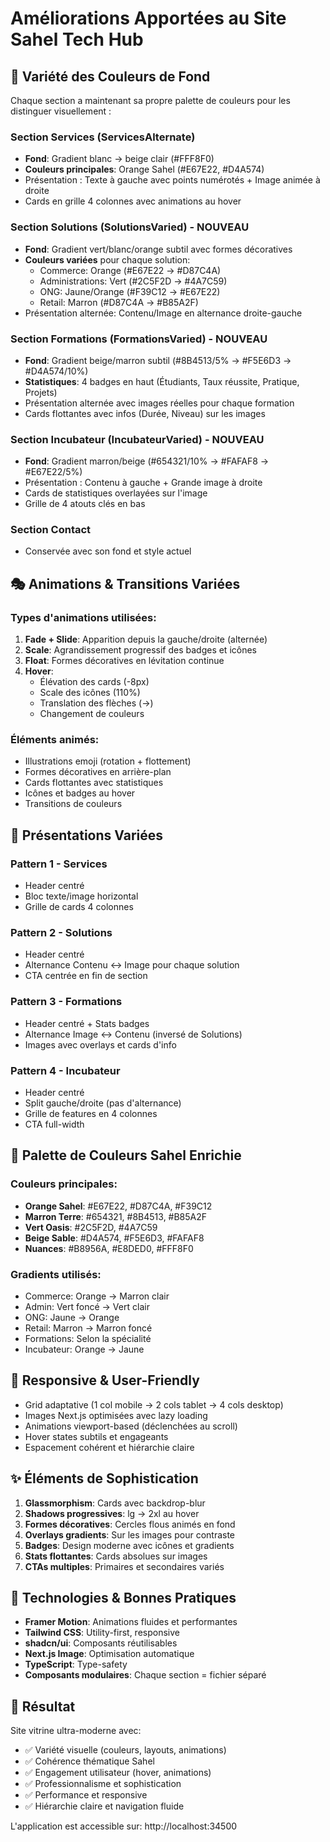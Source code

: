 # Améliorations Apportées au Site Sahel Tech Hub

## 🎨 Variété des Couleurs de Fond

Chaque section a maintenant sa propre palette de couleurs pour les distinguer visuellement :

### Section Services (ServicesAlternate)
- **Fond**: Gradient blanc → beige clair (#FFF8F0)
- **Couleurs principales**: Orange Sahel (#E67E22, #D4A574)
- Présentation : Texte à gauche avec points numérotés + Image animée à droite
- Cards en grille 4 colonnes avec animations au hover

### Section Solutions (SolutionsVaried) - NOUVEAU
- **Fond**: Gradient vert/blanc/orange subtil avec formes décoratives
- **Couleurs variées** pour chaque solution:
  - Commerce: Orange (#E67E22 → #D87C4A)
  - Administrations: Vert (#2C5F2D → #4A7C59)
  - ONG: Jaune/Orange (#F39C12 → #E67E22)
  - Retail: Marron (#D87C4A → #B85A2F)
- Présentation alternée: Contenu/Image en alternance droite-gauche

### Section Formations (FormationsVaried) - NOUVEAU
- **Fond**: Gradient beige/marron subtil (#8B4513/5% → #F5E6D3 → #D4A574/10%)
- **Statistiques**: 4 badges en haut (Étudiants, Taux réussite, Pratique, Projets)
- Présentation alternée avec images réelles pour chaque formation
- Cards flottantes avec infos (Durée, Niveau) sur les images

### Section Incubateur (IncubateurVaried) - NOUVEAU
- **Fond**: Gradient marron/beige (#654321/10% → #FAFAF8 → #E67E22/5%)
- Présentation : Contenu à gauche + Grande image à droite
- Cards de statistiques overlayées sur l'image
- Grille de 4 atouts clés en bas

### Section Contact
- Conservée avec son fond et style actuel

## 🎭 Animations & Transitions Variées

### Types d'animations utilisées:
1. **Fade + Slide**: Apparition depuis la gauche/droite (alternée)
2. **Scale**: Agrandissement progressif des badges et icônes
3. **Float**: Formes décoratives en lévitation continue
4. **Hover**: 
   - Élévation des cards (-8px)
   - Scale des icônes (110%)
   - Translation des flèches (→)
   - Changement de couleurs

### Éléments animés:
- Illustrations emoji (rotation + flottement)
- Formes décoratives en arrière-plan
- Cards flottantes avec statistiques
- Icônes et badges au hover
- Transitions de couleurs

## 📐 Présentations Variées

### Pattern 1 - Services
- Header centré
- Bloc texte/image horizontal
- Grille de cards 4 colonnes

### Pattern 2 - Solutions  
- Header centré
- Alternance Contenu ↔ Image pour chaque solution
- CTA centrée en fin de section

### Pattern 3 - Formations
- Header centré + Stats badges
- Alternance Image ↔ Contenu (inversé de Solutions)
- Images avec overlays et cards d'info

### Pattern 4 - Incubateur
- Header centré
- Split gauche/droite (pas d'alternance)
- Grille de features en 4 colonnes
- CTA full-width

## 🎨 Palette de Couleurs Sahel Enrichie

### Couleurs principales:
- **Orange Sahel**: #E67E22, #D87C4A, #F39C12
- **Marron Terre**: #654321, #8B4513, #B85A2F
- **Vert Oasis**: #2C5F2D, #4A7C59
- **Beige Sable**: #D4A574, #F5E6D3, #FAFAF8
- **Nuances**: #B8956A, #E8DED0, #FFF8F0

### Gradients utilisés:
- Commerce: Orange → Marron clair
- Admin: Vert foncé → Vert clair  
- ONG: Jaune → Orange
- Retail: Marron → Marron foncé
- Formations: Selon la spécialité
- Incubateur: Orange → Jaune

## 📱 Responsive & User-Friendly

- Grid adaptative (1 col mobile → 2 cols tablet → 4 cols desktop)
- Images Next.js optimisées avec lazy loading
- Animations viewport-based (déclenchées au scroll)
- Hover states subtils et engageants
- Espacement cohérent et hiérarchie claire

## ✨ Éléments de Sophistication

1. **Glassmorphism**: Cards avec backdrop-blur
2. **Shadows progressives**: lg → 2xl au hover
3. **Formes décoratives**: Cercles flous animés en fond
4. **Overlays gradients**: Sur les images pour contraste
5. **Badges**: Design moderne avec icônes et gradients
6. **Stats flottantes**: Cards absolues sur images
7. **CTAs multiples**: Primaires et secondaires variés

## 🔧 Technologies & Bonnes Pratiques

- **Framer Motion**: Animations fluides et performantes
- **Tailwind CSS**: Utility-first, responsive
- **shadcn/ui**: Composants réutilisables
- **Next.js Image**: Optimisation automatique
- **TypeScript**: Type-safety
- **Composants modulaires**: Chaque section = fichier séparé

## 🚀 Résultat

Site vitrine ultra-moderne avec:
- ✅ Variété visuelle (couleurs, layouts, animations)
- ✅ Cohérence thématique Sahel
- ✅ Engagement utilisateur (hover, animations)
- ✅ Professionnalisme et sophistication
- ✅ Performance et responsive
- ✅ Hiérarchie claire et navigation fluide

L'application est accessible sur: http://localhost:34500
